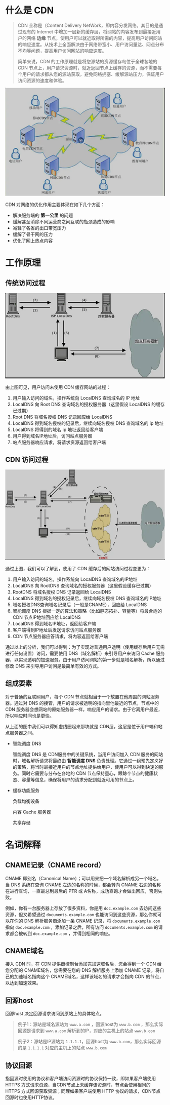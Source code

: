 # 什么是 CDN

>   CDN 全称是（Content Delivery NetWork，即内容分发网络。其目的是通过现有的 Internet 中增加一层新的缓存层，将网站的内容发布到最接近用户的网络 **边缘** 节点，使用户可以就近取得所需的内容，提高用户访问网站的响应速度。从技术上全面解决由于网络带宽小、用户访问量达、网点分布不均等问题，提高用户访问网站的响应速度。
>
>   简单来说，CDN 的工作原理就是将您源站的资源缓存岛位于全球各地的 CDN 节点上，用户请求资源时，就近返回节点上缓存的资源，而不需要每个用户的请求都从您的源站获取，避免网络拥塞、缓解源站压力，保证用户访问资源的速度和体验。

![](https://raw.githubusercontent.com/LaamGinghong/pics/master/img/20200901202459.jpg)

CDN 对网络的优化作用主要体现在如下几个方面：

*   解决服务端的 **第一公里** 的问题
*   缓解甚至消除不同运营商之间互联的瓶颈造成的影响
*   减轻了各省的出口带宽压力
*   缓解了骨干网的压力
*   优化了网上热点内容



# 工作原理

## 传统访问过程

![](https://raw.githubusercontent.com/LaamGinghong/pics/master/img/20200901202717.png)



由上图可见，用户访问未使用 CDN 缓存网站的过程：

1.  用户输入访问的域名，操作系统向 LocalDNS 查询域名的 IP 地址
2.  LocalDNS 向 Root DNS 查询域名的授权服务器（这里假设 LocalDNS 的缓存已过期）
3.  Root DNS 将域名授权 DNS 记录回应给 LocalDNS
4.  LocalDNS 得到域名授权的记录后，继续向域名授权 DNS 查询域名的 ip 地址
5.  LocalDNS 将得到的域名 ip 地址返回给客户端
6.  用户得到域名IP地址后，访问站点服务器
7.  站点服务器响应请求，将请求资源返回给客户端

## CDN 访问过程

![](https://raw.githubusercontent.com/LaamGinghong/pics/master/img/20200901203056.png)

通过上图，我们可以了解到，使用了 CDN 缓存后的网站访问过程变更为：

1.  用户输入访问的域名，操作系统向 LocalDNS 查询域名的IP地址
2.  LocalDNS 向 RootDNS 查询域名的授权服务器（这里假设缓存已过期）
3.  RootDNS 将域名授权 DNS 记录返回给 LocalDNS
4.  LocalDNS 得到域名的授权记录后，继续向域名授权 DNS 查询域名的IP地址
5.  域名授权DNS查询域名记录后（一般是CNAME），回应给 LocalDNS
6.  智能调度 DNS 根据一定的算法和策略（比如静态拓扑、容量等）将最合适的 CDN 节点IP地址回应给 LocalDNS
7.  LocalDNS 得到域名IP地址，返回给客户端
8.  客户端得到IP地址后发送请求访问站点服务器
9.  CDN 节点服务器应答请求，将内容返回给客户端

通过以上的分析，我们可以得到：为了实现对普通用户透明（使用缓存后用户无需进行任何设置）访问，需要使用 DNS（域名解析）来引导用户来访问 Cache 服务器，以实现透明的加速服务。由于用户访问网站的第一步就是域名解析，所以通过修改 DNS 来引导用户访问是最简单有效的方式。

## 组成要素

对于普通的互联网用户，每个 CDN 节点就相当于一个放置在他周围的网站服务器。通过对 DNS 的接管，用户的请求被透明的指向里他最近的节点，节点中的 CDN 服务器会想网站的原始服务器一样，响应用户的请求。由于它离用户最近，所以响应时间也是更快。

从上面的图中我们可以得知虚线圈起来那块就是 CDN层，这层是位于用户端和站点服务器之间。

*   智能调度 DNS

    智能调度 DNS 是 CDN服务中的关键系统，当用户访问加入 CDN 服务的网站时，域名解析请求将最终由 **智能调度 DNS** 负责处理。它通过一组预先定义好的策略，将当时最接近用户的节点地址提供给用户，使用户可以得到快速的服务。同时它需要与分布在各地的 CDN 节点保持童心，跟踪个节点的健康状态、容量等信息，确保将用户的请求分配到就近可用的节点上。

*   缓存功能服务

    负载均衡设备

    内容 Cache 服务器

    共享存储



# 名词解释

## CNAME记录（CNAME record）

CNAME 即别名（Canonical Name）；可以用来把一个域名解析成另一个域名，当 DNS 系统在查询 CNAME 左边的名称的时候，都会转向 CNAME 右边的名称在进行查询，一直最总到最后的 PTR 或 A名称，成功查询才会做出回应，否则失败。

例如，你有一台服务器上存放了很多资料，你是用 `doc.example.com` 去访问这些资源，但又希望通过 `documents.example.com` 也能访问到这些资源，那么你就可以在你的 DNS 解析服务商添加一条 CNAME 记录，将 `documents.example.com` 指向 `doc.example.com` ，添加记录之后，所有访问 `documents.example.com` 的请求都会被转到 `doc.example.com` ，并得到相同的响应。

## CNAME域名

接入 CDN 时，在 CDN 提供商控制台添加完加速域名后，您会得到一个 CDN 给您分配的 CNAME域名，您需要在您的 DNS 解析服务上添加 CNAME 记录，将自己的加速域名指向这个 CNAME域名，这样该域名的请求才会指向 CDN 的节点，以达到加速效果。

## 回源host

回源host 决定回源请求访问到原站上的具体站点。

>   例子1：源站是域名源站为 `www.a.com` ，回源host为 `www.b.com` ，那么实际回源是请求到 `www.a.com` 解析到的IP，对应的主机上的站点 `www.b.com`
>
>   例子2：源站是IP源站为 `1.1.1.1`，回源host为 `www.b.com`，那么实际回源的是 `1.1.1.1` 对应的主机上的站点 `www.b.com`

## 协议回源

指回源时使用的协议和客户端访问资源时的协议保持一致，即如果客户端使用 HTTPS 方式请求资源，当CDN节点上未缓存该资源时，节点会使用相同的 HTTPS 方式回源获取资源；同理如果客户端使用 HTTP 协议的请求，CDN节点回源时也使用HTTP协议。